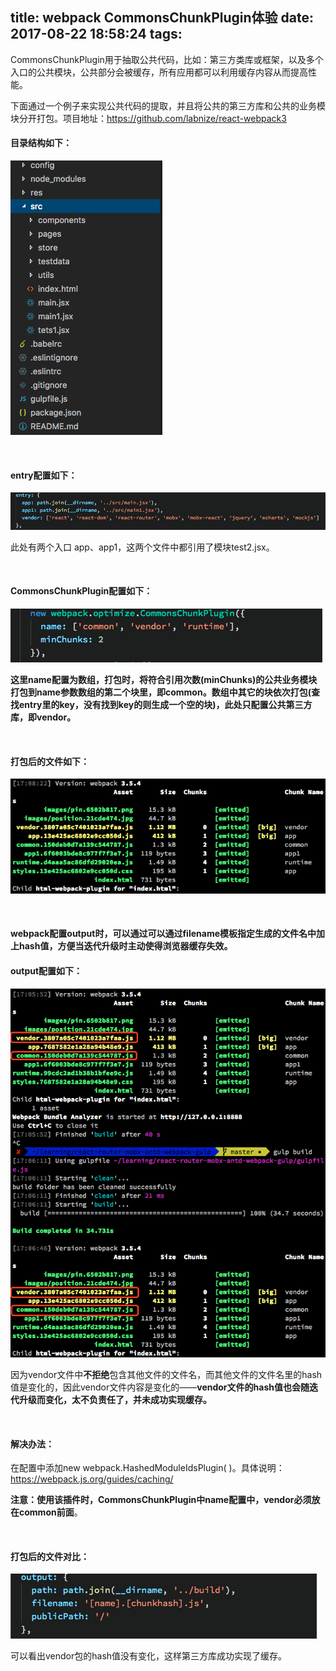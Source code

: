 title: webpack CommonsChunkPlugin体验
date: 2017-08-22 18:58:24
tags:
---

CommonsChunkPlugin用于抽取公共代码，比如：第三方类库或框架，以及多个入口的公共模块，公共部分会被缓存，所有应用都可以利用缓存内容从而提高性能。

下面通过一个例子来实现公共代码的提取，并且将公共的第三方库和公共的业务模块分开打包。项目地址：https://github.com/labnize/react-webpack3

#### 目录结构如下：

![comchunkplugin1](/img/comchunkplugin1.png)

​          



#### entry配置如下：

![comchunkplugin2](/img/comchunkplugin2.png)

此处有两个入口 app、app1，这两个文件中都引用了模块test2.jsx。

​          



#### CommonsChunkPlugin配置如下：

![comchunkplugin3](/img/comchunkplugin3.png)

**这里name配置为数组，打包时，将符合引用次数(minChunks)的公共业务模块打包到name参数数组的第二个块里，即common。数组中其它的块依次打包(查找entry里的key，没有找到key的则生成一个空的块)，此处只配置公共第三方库，即vendor。**

​          



#### 打包后的文件如下：

![comchunkplugin4](/img/comchunkplugin4.png)

​          

#### webpack配置output时，可以通过可以通过filename模板指定生成的文件名中加上hash值，方便当迭代升级时主动使得浏览器缓存失效。

#### output配置如下：

![comchunkplugin5](/img/comchunkplugin5.png)

因为vendor文件中**不拒绝**包含其他文件的文件名，而其他文件的文件名里的hash值是变化的，因此vendor文件内容是变化的——**vendor文件的hash值也会随迭代升级而变化，太不负责任了，并未成功实现缓存。**

​        



#### 解决办法：

在配置中添加new webpack.HashedModuleIdsPlugin( )。具体说明：https://webpack.js.org/guides/caching/

**注意：使用该插件时，CommonsChunkPlugin中name配置中，vendor必须放在common前面**。

​        

#### 打包后的文件对比：

![comchunkplugin6](/img/comchunkplugin6.png)

可以看出vendor包的hash值没有变化，这样第三方库成功实现了缓存。
